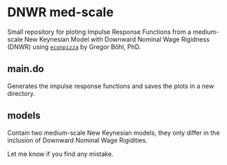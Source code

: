 # DNWR med-scale
Small repository for ploting Impulse Response Functions from a medium-scale New Keynesian Model with Downward Nominal Wage Rigidness (DNWR) using [`econpizza`](https://github.com/gboehl/econpizza) by Gregor Böhl, PhD.

## main.do
Generates the impulse response functions and saves the plots in a new directory.

## models
Contain two medium-scale New Keynesian models, they only differ in the inclusion of Downward Nominal Wage Rigidities.

Let me know if you find any mistake.
